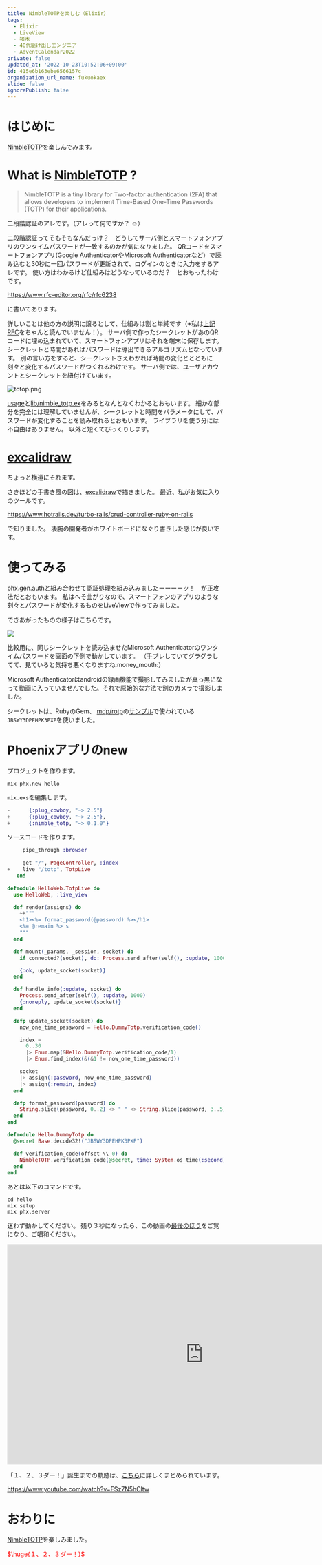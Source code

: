```yaml
---
title: NimbleTOTPを楽しむ（Elixir）
tags:
  - Elixir
  - LiveView
  - 猪木
  - 40代駆け出しエンジニア
  - AdventCalendar2022
private: false
updated_at: '2022-10-23T10:52:06+09:00'
id: 415e6b163ebe6566157c
organization_url_name: fukuokaex
slide: false
ignorePublish: false
---
```

# はじめに

[NimbleTOTP](https://hexdocs.pm/nimble_totp/NimbleTOTP.html)を楽しんでみます。

# What is [NimbleTOTP](https://hexdocs.pm/nimble_totp/NimbleTOTP.html) ?

> NimbleTOTP is a tiny library for Two-factor authentication (2FA) that allows developers to implement Time-Based One-Time Passwords (TOTP) for their applications.

二段階認証のアレです。（アレって何ですか？ :relaxed:）

二段階認証ってそもそもなんだっけ？　どうしてサーバ側とスマートフォンアプリのワンタイムパスワードが一致するのかが気になりました。
QRコードをスマートフォンアプリ(Google AuthenticatorやMicrosoft Authenticatorなど）で読み込むと30秒に一回パスワードが更新されて、ログインのときに入力をするアレです。
使い方はわかるけど仕組みはどうなっているのだ？　とおもったわけです。

https://www.rfc-editor.org/rfc/rfc6238

に書いてあります。

詳しいことは他の方の説明に譲るとして、仕組みは割と単純です（※私は[上記RFC](https://www.rfc-editor.org/rfc/rfc6238)をちゃんと読んでいません！）。
サーバ側で作ったシークレットがあのQRコードに埋め込まれていて、スマートフォンアプリはそれを端末に保存します。
シークレットと時間があればパスワードは導出できるアルゴリズムとなっています。
別の言い方をすると、シークレットさえわかれば時間の変化ととともに刻々と変化するパスワードがつくれるわけです。
サーバ側では、ユーザアカウントとシークレットを紐付けています。

![totop.png](https://qiita-image-store.s3.ap-northeast-1.amazonaws.com/0/131808/3bfefa58-7b56-37ee-f2fe-a0e584f24d75.png)



[usage](https://github.com/dashbitco/nimble_totp#usage)と[lib/nimble_totp.ex](https://github.com/dashbitco/nimble_totp/blob/master/lib/nimble_totp.ex)をみるとなんとなくわかるとおもいます。
細かな部分を完全には理解していませんが、シークレットと時間をパラメータにして、パスワードが変化することを読み取れるとおもいます。
ライブラリを使う分には不自由はありません。
以外と短くてびっくりします。

# [excalidraw](https://excalidraw.com/)

ちょっと横道にそれます。

さきほどの手書き風の図は、[excalidraw](https://excalidraw.com/)で描きました。
最近、私がお気に入りのツールです。

https://www.hotrails.dev/turbo-rails/crud-controller-ruby-on-rails

で知りました。
凄腕の開発者がホワイトボードになぐり書きした感じが良いです。

# 使ってみる

phx.gen.authと組み合わせて認証処理を組み込みましたーーーーッ！　が正攻法だとおもいます。
私はへそ曲がりなので、スマートフォンのアプリのような刻々とパスワードが変化するものをLiveViewで作ってみました。

できあがったものの様子はこちらです。

![](https://media.giphy.com/media/vcpl9iRfhCfotM4nZO/giphy-downsized-large.gif)

比較用に、同じシークレットを読み込ませたMicrosoft Authenticatorのワンタイムパスワードを画面の下側で動かしています。
（手ブレしていてグラグラしてて、見ていると気持ち悪くなりますね:money_mouth:）

Microsoft Authenticatorはandroidの録画機能で撮影してみましたが真っ黒になって動画に入っていませんでした。それで原始的な方法で別のカメラで撮影しました。

シークレットは、RubyのGem、 [mdp/rotp](https://github.com/mdp/rotp)の[サンプル](https://github.com/mdp/rotp#working-example)で使われている`JBSWY3DPEHPK3PXP`を使いました。

# Phoenixアプリのnew

プロジェクトを作ります。

```
mix phx.new hello
```

`mix.exs`を編集します。

```diff:mix.exs
-      {:plug_cowboy, "~> 2.5"}
+      {:plug_cowboy, "~> 2.5"},
+      {:nimble_totp, "~> 0.1.0"}
```

ソースコードを作ります。

```diff:lib/hello_web/router.ex
     pipe_through :browser
 
     get "/", PageController, :index
+    live "/totp", TotpLive
   end
```

```elixir:lib/hello_web/live/totop_live.ex
defmodule HelloWeb.TotpLive do
  use HelloWeb, :live_view

  def render(assigns) do
    ~H"""
    <h1><%= format_password(@password) %></h1>
    <%= @remain %> s
    """
  end

  def mount(_params, _session, socket) do
    if connected?(socket), do: Process.send_after(self(), :update, 1000)

    {:ok, update_socket(socket)}
  end

  def handle_info(:update, socket) do
    Process.send_after(self(), :update, 1000)
    {:noreply, update_socket(socket)}
  end

  defp update_socket(socket) do
    now_one_time_password = Hello.DummyTotp.verification_code()

    index =
      0..30
      |> Enum.map(&Hello.DummyTotp.verification_code/1)
      |> Enum.find_index(&(&1 != now_one_time_password))

    socket
    |> assign(:password, now_one_time_password)
    |> assign(:remain, index)
  end

  defp format_password(password) do
    String.slice(password, 0..2) <> " " <> String.slice(password, 3..5)
  end
end

```

```elixir:lib/hello/dummy_totp.ex
defmodule Hello.DummyTotp do
  @secret Base.decode32!("JBSWY3DPEHPK3PXP")

  def verification_code(offset \\ 0) do
    NimbleTOTP.verification_code(@secret, time: System.os_time(:second) + offset)
  end
end
```

あとは以下のコマンドです。

```
cd hello
mix setup
mix phx.server
```

迷わず動かしてください。
残り３秒になったら、この動画の[最後のほう](https://www.youtube.com/watch?v=AWxwmqzbOaw&t=221s)をご覧になり、ご唱和ください。

<iframe width="910" height="512" src="https://www.youtube.com/embed/AWxwmqzbOaw" title="燃える闘魂 アントニオ猪木  追悼VTR" frameborder="0" allow="accelerometer; autoplay; clipboard-write; encrypted-media; gyroscope; picture-in-picture" allowfullscreen></iframe>

「１、２、３ダー！」誕生までの軌跡は、[こちら](https://www.youtube.com/watch?v=FSz7N5hCltw)に詳しくまとめられています。

https://www.youtube.com/watch?v=FSz7N5hCltw

# おわりに

[NimbleTOTP](https://hexdocs.pm/nimble_totp/NimbleTOTP.html)を楽しみました。

<font color="red">$\huge{１、２、３ダー！}$</font>


